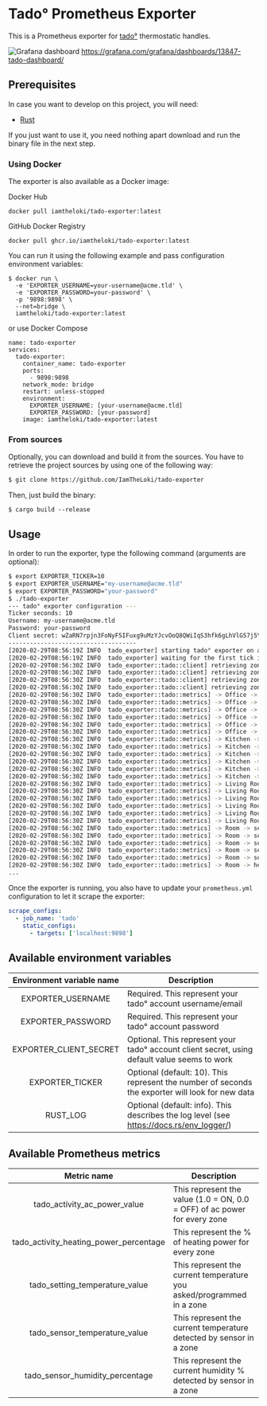 # Tado° Prometheus Exporter

This is a Prometheus exporter for [tado°](https://www.tado.com/) thermostatic handles.

![Grafana dashboard](https://grafana.com/api/dashboards/13847/images/17713/image)
https://grafana.com/grafana/dashboards/13847-tado-dashboard/

## Prerequisites

In case you want to develop on this project, you will need:

* [Rust](https://www.rust-lang.org/)

If you just want to use it, you need nothing apart download and run the binary file in the next step.

### Using Docker

The exporter is also available as a Docker image:

Docker Hub
```
docker pull iamtheloki/tado-exporter:latest
```

GitHub Docker Registry
```
docker pull ghcr.io/iamtheloki/tado-exporter:latest
```

You can run it using the following example and pass configuration environment variables:

```
$ docker run \
  -e 'EXPORTER_USERNAME=your-username@acme.tld' \
  -e 'EXPORTER_PASSWORD=your-password' \
  -p '9898:9898' \
  --net=bridge \
  iamtheloki/tado-exporter:latest
```
or use Docker Compose

```
name: tado-exporter
services:
  tado-exporter:
    container_name: tado-exporter
    ports:
      - 9898:9898
    network_mode: bridge
    restart: unless-stopped
    environment:
      EXPORTER_USERNAME: [your-username@acme.tld]
      EXPORTER_PASSWORD: [your-password]
    image: iamtheloki/tado-exporter:latest	
```

### From sources

Optionally, you can download and build it from the sources. You have to retrieve the project sources by using one of the following way:
```bash
$ git clone https://github.com/IamTheLoki/tado-exporter
```

Then, just build the binary:

```
$ cargo build --release
```

## Usage

In order to run the exporter, type the following command (arguments are optional):

```bash
$ export EXPORTER_TICKER=10
$ export EXPORTER_USERNAME="my-username@acme.tld"
$ export EXPORTER_PASSWORD="your-password"
$ ./tado-exporter
--- tado° exporter configuration ---
Ticker seconds: 10
Username: my-username@acme.tld
Password: your-password
Client secret: wZaRN7rpjn3FoNyF5IFuxg9uMzYJcvOoQ8QWiIqS3hfk6gLhVlG57j5YNoZL2Rtc
------------------------------------
[2020-02-29T08:56:19Z INFO  tado_exporter] starting tado° exporter on address: V4(0.0.0.0:9898)
[2020-02-29T08:56:19Z INFO  tado_exporter] waiting for the first tick in 10 seconds...
[2020-02-29T08:56:30Z INFO  tado_exporter::tado::client] retrieving zone details for Office...
[2020-02-29T08:56:30Z INFO  tado_exporter::tado::client] retrieving zone details for Kitchen...
[2020-02-29T08:56:30Z INFO  tado_exporter::tado::client] retrieving zone details for Living Room...
[2020-02-29T08:56:30Z INFO  tado_exporter::tado::client] retrieving zone details for Room...
[2020-02-29T08:56:30Z INFO  tado_exporter::tado::metrics] -> Office -> setting temperature (celsius): 23
[2020-02-29T08:56:30Z INFO  tado_exporter::tado::metrics] -> Office -> setting temperature (fahrenheit): 73.4
[2020-02-29T08:56:30Z INFO  tado_exporter::tado::metrics] -> Office -> sensor temperature (celsius): 23.75
[2020-02-29T08:56:30Z INFO  tado_exporter::tado::metrics] -> Office -> sensor temperature (fahrenheit): 74.75
[2020-02-29T08:56:30Z INFO  tado_exporter::tado::metrics] -> Office -> sensor humidity: 40.1%
[2020-02-29T08:56:30Z INFO  tado_exporter::tado::metrics] -> Office -> heating power: 38%
[2020-02-29T08:56:30Z INFO  tado_exporter::tado::metrics] -> Kitchen -> setting temperature (celsius): 22
[2020-02-29T08:56:30Z INFO  tado_exporter::tado::metrics] -> Kitchen -> setting temperature (fahrenheit): 71.6
[2020-02-29T08:56:30Z INFO  tado_exporter::tado::metrics] -> Kitchen -> sensor temperature (celsius): 22.03
[2020-02-29T08:56:30Z INFO  tado_exporter::tado::metrics] -> Kitchen -> sensor temperature (fahrenheit): 71.65
[2020-02-29T08:56:30Z INFO  tado_exporter::tado::metrics] -> Kitchen -> sensor humidity: 42.7%
[2020-02-29T08:56:30Z INFO  tado_exporter::tado::metrics] -> Kitchen -> heating power: 0%
[2020-02-29T08:56:30Z INFO  tado_exporter::tado::metrics] -> Living Room -> setting temperature (celsius): 22
[2020-02-29T08:56:30Z INFO  tado_exporter::tado::metrics] -> Living Room -> setting temperature (fahrenheit): 71.6
[2020-02-29T08:56:30Z INFO  tado_exporter::tado::metrics] -> Living Room -> sensor temperature (celsius): 22.49
[2020-02-29T08:56:30Z INFO  tado_exporter::tado::metrics] -> Living Room -> sensor temperature (fahrenheit): 72.48
[2020-02-29T08:56:30Z INFO  tado_exporter::tado::metrics] -> Living Room -> sensor humidity: 42.2%
[2020-02-29T08:56:30Z INFO  tado_exporter::tado::metrics] -> Living Room -> heating power: 0%
[2020-02-29T08:56:30Z INFO  tado_exporter::tado::metrics] -> Room -> setting temperature (celsius): 20
[2020-02-29T08:56:30Z INFO  tado_exporter::tado::metrics] -> Room -> setting temperature (fahrenheit): 68
[2020-02-29T08:56:30Z INFO  tado_exporter::tado::metrics] -> Room -> sensor temperature (celsius): 21.42
[2020-02-29T08:56:30Z INFO  tado_exporter::tado::metrics] -> Room -> sensor temperature (fahrenheit): 70.56
[2020-02-29T08:56:30Z INFO  tado_exporter::tado::metrics] -> Room -> sensor humidity: 45.8%
[2020-02-29T08:56:30Z INFO  tado_exporter::tado::metrics] -> Room -> heating power: 0%
...
```

Once the exporter is running, you also have to update your `prometheus.yml` configuration to let it scrape the exporter:

```yaml
scrape_configs:
  - job_name: 'tado'
    static_configs:
      - targets: ['localhost:9898']
```

## Available environment variables

| Environment variable name    | Description                                                                                |
|:----------------------------:|--------------------------------------------------------------------------------------------|
| EXPORTER_USERNAME      | Required. This represent your tado° account username/email                                       |
| EXPORTER_PASSWORD      | Required. This represent your tado° account password                                             |
| EXPORTER_CLIENT_SECRET | Optional. This represent your tado° account client secret, using default value seems to work     |
| EXPORTER_TICKER        | Optional (default: 10). This represent the number of seconds the exporter will look for new data |
| RUST_LOG               | Optional (default: info). This describes the log level (see https://docs.rs/env_logger/)         |

## Available Prometheus metrics

| Metric name                  | Description                                                                                |
|:----------------------------:|--------------------------------------------------------------------------------------------|
| tado_activity_ac_power_value           | This represent the value (1.0 = ON, 0.0 = OFF) of ac power for every zone        |
| tado_activity_heating_power_percentage | This represent the % of heating power for every zone                             |
| tado_setting_temperature_value         | This represent the current temperature you asked/programmed in a zone            |
| tado_sensor_temperature_value          | This represent the current temperature detected by sensor in a zone              |
| tado_sensor_humidity_percentage        | This represent the current humidity % detected by sensor in a zone               |
